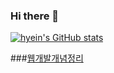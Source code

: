 ### Hi there 👋

<!--
**hyeinNa/hyeinNa** is a ✨ _special_ ✨ repository because its `README.md` (this file) appears on your GitHub profile.

Here are some ideas to get you started:

- 🔭 I’m currently working on ...
- 🌱 I’m currently learning ...
- 👯 I’m looking to collaborate on ...
- 🤔 I’m looking for help with ...
- 💬 Ask me about ...
- 📫 How to reach me: ...
- 😄 Pronouns: ...
- ⚡ Fun fact: ...
-->
[![hyein's GitHub stats](https://github-readme-stats.vercel.app/api?username=hyeinNa)](https://github.com/hyeinNa/github-readme-stats)

###[웹개발개념정리](https://marble-trillium-cbf.notion.site/920f9f5fffb94744ac0a14f48f7a87b7)
